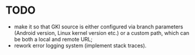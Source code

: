 # TODO

- make it so that GKI source is either configured via branch parameters (Android version, Linux kernel version etc.) or a custom path, which can be both a local and remote URL;
- rework error logging system (implement stack traces).
